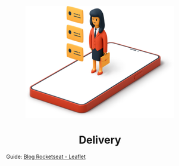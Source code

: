 <p align="center">
  <img alt="business-woman-standing-on-phone" width="400" height="300" src="src/assets/images/business-woman-standing-on-phone.png" />
</p>

<h1 align="center"> Delivery </h1>

<p>Guide: <a href="https://blog.rocketseat.com.br/mapas-com-react-usando-leaflet/">Blog Rocketseat - Leaflet</a></p>
